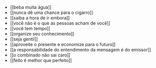 - [[beba muita água]]
- [[nunca dê uma chance para o cigarro]]
- [[saiba a hora de ir embora]]
- [[você não é o que as pessoas acham de você]]
- [[você tem tempo]]
- [[organize seu conhecimento]]
- [[seja gentil]]
- [[aproveite o presente e economize para o futuro]]
- [[a responsabilidade do entendimento da mensagem é do emissor]]
- [[o combinado não sai caro]]
- [[feito é melhor que perfeito]]